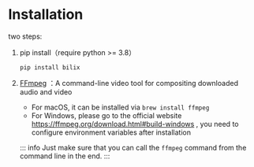 # Installation

two steps:

1. pip install（require python >= 3.8）
   ```shell
   pip install bilix
   ```

2. [FFmpeg](https://ffmpeg.org) ：A command-line video tool for compositing downloaded audio and video

    * For macOS, it can be installed via `brew install ffmpeg`
    * For Windows, please go to the official website https://ffmpeg.org/download.html#build-windows , you need to configure environment variables after installation

   ::: info
   Just make sure that you can call the `ffmpeg` command from the command line in the end.
   :::
